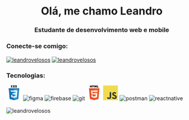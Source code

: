 <h1 align="center">Olá, me chamo Leandro</h1>
<h3 align="center">Estudante de desenvolvimento web e mobile</h3>

<h3 align="left">Conecte-se comigo:</h3>

<p align="left">
    <a href="https://linkedin.com/in/leandrovelosos" target="_blank"><img align="center"
            src="https://raw.githubusercontent.com/rahuldkjain/github-profile-readme-generator/master/src/images/icons/Social/linked-in-alt.svg"
            alt="leandrovelosos" height="30" width="40" /></a>
    <a href="https://instagram.com/leandrovelosos" target="blank"><img align="center"
            src="https://raw.githubusercontent.com/rahuldkjain/github-profile-readme-generator/master/src/images/icons/Social/instagram.svg"
            alt="leandrovelosos" height="30" width="40" /></a>
</p>

<h3 align="left">Tecnologias:</h3>

<p align="left">
    <spam href="https://www.w3schools.com/css/" target="_blank" style="text-decoration: none; " rel="noreferrer">
        <img src="https://raw.githubusercontent.com/devicons/devicon/master/icons/css3/css3-original-wordmark.svg"
            alt="css3" width="40" height="40" /> </spam>
<spam href="https://www.figma.com/" target="_blank" style="text-decoration: none; " rel="noreferrer"><img src="https://www.vectorlogo.zone/logos/figma/figma-icon.svg" alt="figma" width="40" height="40" /> </spam>
<spam href="https://firebase.google.com/" target="_blank" style="text-decoration: none; " rel="noreferrer">
        <img src="https://firebase.google.com/static/images/brand-guidelines/logo-logomark.png" alt="firebase" width="40" height="40" />
</spam>
<spam href="https://git-scm.com/" target="_blank" style="text-decoration: none; " rel="noreferrer"> <img
            src="https://www.vectorlogo.zone/logos/git-scm/git-scm-icon.svg" alt="git" width="40" height="40" />
</spam>
<spam href="https://www.w3.org/html/" target="_blank" style="text-decoration: none; " style="text-decoration: none; "
        rel="noreferrer">
        <img src="https://raw.githubusercontent.com/devicons/devicon/master/icons/html5/html5-original-wordmark.svg" alt="html5" width="40" height="40" />
</spam>
<spam href="https://developer.mozilla.org/en-US/docs/Web/JavaScript" target="_blank" style="text-decoration: none; "
        rel="noreferrer">
        <img
            src="https://raw.githubusercontent.com/devicons/devicon/master/icons/javascript/javascript-original.svg"
            alt="javascript" width="40" height="40" />    
</spam>
<spam href="https://postman.com" target="_blank" style="text-decoration: none; " rel="noreferrer"> 
        <img src="https://www.vectorlogo.zone/logos/getpostman/getpostman-icon.svg" alt="postman" width="40"
            height="40" />
</spam>
<spam href="https://reactnative.dev/" target="_blank" style="text-decoration: none; " rel="noreferrer"> <img
            src="https://reactnative.dev/img/header_logo.svg" alt="reactnative" width="40" height="40" />
</spam>
</p>

<p>
    <img align="center"
        src="https://github-readme-stats.vercel.app/api/top-langs?username=leandrovelosos&show_icons=true&locale=pt-br&layout=compact"
        alt="leandrovelosos" />
</p>
